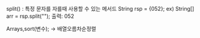 split() : 특정 문자를 자를때 사용할 수 있는 메서드
String rsp = {052};
ex) String[] arr = rsp.split("");
출력: 052

Arrays,sort(변수);  -> 배열오름차순정렬
 

